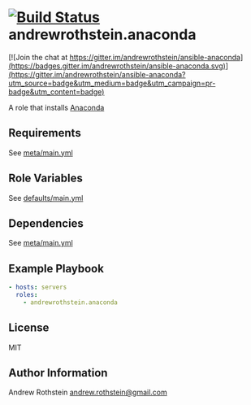 [![Build Status](https://travis-ci.org/andrewrothstein/ansible-anaconda.svg?branch=master)](https://travis-ci.org/andrewrothstein/ansible-anaconda)
andrewrothstein.anaconda
=========

[![Join the chat at https://gitter.im/andrewrothstein/ansible-anaconda](https://badges.gitter.im/andrewrothstein/ansible-anaconda.svg)](https://gitter.im/andrewrothstein/ansible-anaconda?utm_source=badge&utm_medium=badge&utm_campaign=pr-badge&utm_content=badge)

A role that installs [Anaconda](https://www.continuum.io/anaconda-overview)

Requirements
------------

See [meta/main.yml](meta/main.yml)

Role Variables
--------------

See [defaults/main.yml](defaults/main.yml)

Dependencies
------------

See [meta/main.yml](meta/main.yml)

Example Playbook
----------------

```yml
- hosts: servers
  roles:
    - andrewrothstein.anaconda
```

License
-------

MIT

Author Information
------------------

Andrew Rothstein <andrew.rothstein@gmail.com>
